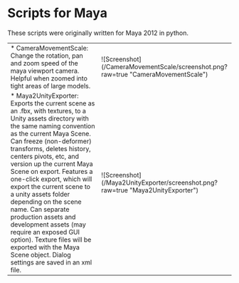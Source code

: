 # Scripts for Maya

These scripts were originally written for Maya 2012 in python.

<table>
	<tr>
		<td>
			*   CameraMovementScale: Change the rotation, pan and zoom speed of the maya viewport camera. Helpful when zoomed into tight areas of large models.
		</td>
		<td>
			![Screenshot](/CameraMovementScale/screenshot.png?raw=true "CameraMovementScale")
		</td>
	</tr>
	<tr>
		<td>
			*   Maya2UnityExporter: Exports the current scene as an .fbx, with textures, to a Unity assets directory with the same naming convention as the current Maya Scene. Can freeze (non-deformer) transforms, deletes history, centers pivots, etc, and version up the current Maya Scene on export. Features a one-click export, which will export the current scene to a unity assets folder depending on the scene name. Can separate production assets and development assets (may require an exposed GUI option). Texture files will be exported with the Maya Scene object. Dialog settings are saved in an xml file.
		</td>
		<td>
			![Screenshot](/Maya2UnityExporter/screenshot.png?raw=true "Maya2UnityExporter")
		</td>
	</tr>
</table>